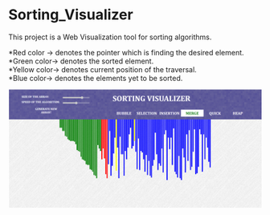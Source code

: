 # Sorting_Visualizer

This project is a Web Visualization tool for sorting algorithms.

*Red color -> denotes the pointer which is finding the desired element.
<br>
*Green color-> denotes the sorted element.
<br>
*Yellow color-> denotes current position of the traversal.
<br>
*Blue color-> denotes the elements yet to be sorted.
<br>

<img src="sorting.png">
